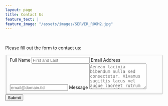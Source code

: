 ```yaml
---
layout: page
title: Contact Us
feature_text: |
feature_image: "/assets/images/SERVER_ROOM2.jpg"
---
```

<p>&nbsp;</p>
<p class="">Please fill out the form to contact us:</p>
<form id="fs-frm" accept-charset="utf-8" action="https://formspree.io/bsidesvancouverisland@gmail.com>" method="post" name="simple-contact-form"><fieldset id="fs-frm-inputs"><label for="full-name">Full Name</label> <input id="full-name" name="name" required="" type="text" placeholder="First and Last" /> <label for="email-address">Email Address</label> <input id="email-address" name="_replyto" required="" type="email" placeholder="email@domain.tld" /> <label for="message">Message</label> <textarea id="message" name="message" required="" rows="5" placeholder="Aenean lacinia bibendum nulla sed consectetur. Vivamus sagittis lacus vel augue laoreet rutrum faucibus dolor auctor. Donec ullamcorper nulla non metus auctor fringilla nullam quis risus."></textarea> <input id="email-subject" name="_subject" type="hidden" value="Contact Form Submission" /></fieldset><input type="submit" value="Submit" /></form>
